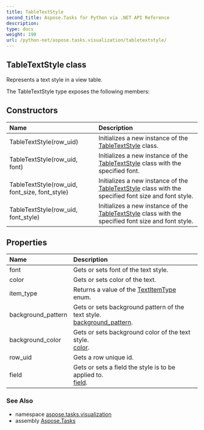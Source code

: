 ```yaml
---
title: TableTextStyle
second_title: Aspose.Tasks for Python via .NET API Reference
description: 
type: docs
weight: 190
url: /python-net/aspose.tasks.visualization/tabletextstyle/
---
```


## TableTextStyle class

Represents a text style in a view table.

The TableTextStyle type exposes the following members:
## Constructors
| Name | Description |
| :- | :- |
|TableTextStyle(row_uid)|Initializes a new instance of the [TableTextStyle](/tasks/python-net/aspose.tasks.visualization/tabletextstyle/) class.|
|TableTextStyle(row_uid, font)|Initializes a new instance of the [TableTextStyle](/tasks/python-net/aspose.tasks.visualization/tabletextstyle/) class with the specified font.|
|TableTextStyle(row_uid, font_size, font_style)|Initializes a new instance of the [TableTextStyle](/tasks/python-net/aspose.tasks.visualization/tabletextstyle/) class with the specified font size and font style.|
|TableTextStyle(row_uid, font_style)|Initializes a new instance of the [TableTextStyle](/tasks/python-net/aspose.tasks.visualization/tabletextstyle/) class with the specified font size and font style.|
## Properties
| Name | Description |
| :- | :- |
|font|Gets or sets font of the text style.|
|color|Gets or sets color of the text.|
|item_type|Returns a value of the [TextItemType](/tasks/python-net/aspose.tasks.visualization/textitemtype/) enum.|
|background_pattern|Gets or sets background pattern of the text style.<br/>            [background_pattern](/tasks/python-net/aspose.tasks.visualization/textstyle/).|
|background_color|Gets or sets background color of the text style.<br/>            [color](/tasks/python-net/aspose.tasks.visualization/textstyle/).|
|row_uid|Gets a row unique id.|
|field|Gets or sets a field the style is to be applied to.<br/>            [field](/tasks/python-net/aspose.tasks.visualization/tabletextstyle/).|

### See Also

* namespace [aspose.tasks.visualization](/tasks/python-net/aspose.tasks.visualization/)
* assembly [Aspose.Tasks](/tasks/python-net/)

